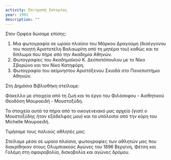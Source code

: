 ```yaml
---
activity: Επιτροπή Ιστορίας
year: 1991
description: ""
---
```


Στον Ορφέα δώσαμε επίσης:
1. Μια φωτογραφία σε ωραίο πλαίσιο του Μάρκου Δραγούμη \(δισέγγονου του ποιητή Αριστοτέλη Βαλαωρίτη από τη μητέρα του\) καθώς και το δίπλωμα που πήρε από την Ακαδημία Αθηνών.
2. Φωτογραφίες του Ακαδημαϊκού Κ. Δεσποτόπουλου με το Νίκο Σβορώνο και τον Νίκο Κατηφόρη.
3. Φωτογραφία του αείμνηστου Αριστόξενου Σκιαδά στο Πανεπιστήμιο Αθηνών.

Στη Δημόσια Βιβλιοθήκη στείλαμε:

Φάκελλο με στοιχεία από τη ζωή και το έργο του Φιλόσοφου - Αισθητικού Θεοδόση Μαυροειδή - Μουστοξύδη.

Τα στοιχεία αυτά τα πήρα από το οικογενειακό μας αρχείο \(γιατί ο Μουστοξύδης ήταν εξάδελφός μου\) και τα υπόλοιπα από την κόρη του Michelle Μαυροειδή.

Τιμήσαμε τους παλιούς αθλητές μας:

Στείλαμε μέσα σε ωραία πλαίσια, φωτογραφίες των αθλητών μας που διακρίθηκαν στους Ολυμπιακούς Αγώνες του 1896 Βεργίνη, Φέτση και Γολέμη στη σφαιροβολία, δισκοβολία και αγώνες δρόμου.

